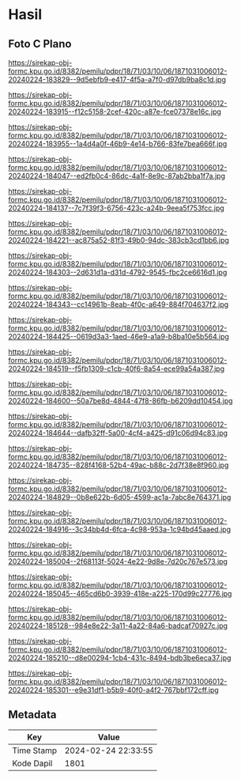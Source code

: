 # Hasil

## Foto C Plano

https://sirekap-obj-formc.kpu.go.id/8382/pemilu/pdpr/18/71/03/10/06/1871031006012-20240224-183829--9d5ebfb9-e417-4f5a-a7f0-d97db9ba8c1d.jpg

https://sirekap-obj-formc.kpu.go.id/8382/pemilu/pdpr/18/71/03/10/06/1871031006012-20240224-183915--f12c5158-2cef-420c-a87e-fce07378e16c.jpg

https://sirekap-obj-formc.kpu.go.id/8382/pemilu/pdpr/18/71/03/10/06/1871031006012-20240224-183955--1a4d4a0f-46b9-4e14-b766-83fe7bea666f.jpg

https://sirekap-obj-formc.kpu.go.id/8382/pemilu/pdpr/18/71/03/10/06/1871031006012-20240224-184047--ed2fb0c4-86dc-4a1f-8e9c-87ab2bba1f7a.jpg

https://sirekap-obj-formc.kpu.go.id/8382/pemilu/pdpr/18/71/03/10/06/1871031006012-20240224-184137--7c7f39f3-6756-423c-a24b-9eea5f753fcc.jpg

https://sirekap-obj-formc.kpu.go.id/8382/pemilu/pdpr/18/71/03/10/06/1871031006012-20240224-184221--ac875a52-81f3-49b0-94dc-383cb3cd1bb6.jpg

https://sirekap-obj-formc.kpu.go.id/8382/pemilu/pdpr/18/71/03/10/06/1871031006012-20240224-184303--2d631d1a-d31d-4792-9545-fbc2ce6616d1.jpg

https://sirekap-obj-formc.kpu.go.id/8382/pemilu/pdpr/18/71/03/10/06/1871031006012-20240224-184343--cc14961b-8eab-4f0c-a649-884f704637f2.jpg

https://sirekap-obj-formc.kpu.go.id/8382/pemilu/pdpr/18/71/03/10/06/1871031006012-20240224-184425--0619d3a3-1aed-46e9-a1a9-b8ba10e5b564.jpg

https://sirekap-obj-formc.kpu.go.id/8382/pemilu/pdpr/18/71/03/10/06/1871031006012-20240224-184519--f5fb1309-c1cb-40f6-8a54-ece99a54a387.jpg

https://sirekap-obj-formc.kpu.go.id/8382/pemilu/pdpr/18/71/03/10/06/1871031006012-20240224-184600--50a7be8d-4844-47f8-86fb-b6209dd10454.jpg

https://sirekap-obj-formc.kpu.go.id/8382/pemilu/pdpr/18/71/03/10/06/1871031006012-20240224-184644--dafb32ff-5a00-4cf4-a425-d91c06d94c83.jpg

https://sirekap-obj-formc.kpu.go.id/8382/pemilu/pdpr/18/71/03/10/06/1871031006012-20240224-184735--828f4168-52b4-49ac-b88c-2d7f38e8f960.jpg

https://sirekap-obj-formc.kpu.go.id/8382/pemilu/pdpr/18/71/03/10/06/1871031006012-20240224-184829--0b8e622b-6d05-4599-ac1a-7abc8e764371.jpg

https://sirekap-obj-formc.kpu.go.id/8382/pemilu/pdpr/18/71/03/10/06/1871031006012-20240224-184916--3c34bb4d-6fca-4c98-953a-1c94bd45aaed.jpg

https://sirekap-obj-formc.kpu.go.id/8382/pemilu/pdpr/18/71/03/10/06/1871031006012-20240224-185004--2f68113f-5024-4e22-9d8e-7d20c767e573.jpg

https://sirekap-obj-formc.kpu.go.id/8382/pemilu/pdpr/18/71/03/10/06/1871031006012-20240224-185045--465cd6b0-3939-418e-a225-170d99c27776.jpg

https://sirekap-obj-formc.kpu.go.id/8382/pemilu/pdpr/18/71/03/10/06/1871031006012-20240224-185128--984e8e22-3a11-4a22-84a6-badcaf70927c.jpg

https://sirekap-obj-formc.kpu.go.id/8382/pemilu/pdpr/18/71/03/10/06/1871031006012-20240224-185210--d8e00294-1cb4-431c-8494-bdb3be6eca37.jpg

https://sirekap-obj-formc.kpu.go.id/8382/pemilu/pdpr/18/71/03/10/06/1871031006012-20240224-185301--e9e31df1-b5b9-40f0-a4f2-767bbf172cff.jpg


## Metadata

| Key        | Value               |
| ---------- | ------------------- |
| Time Stamp | 2024-02-24 22:33:55 |
| Kode Dapil | 1801                |



